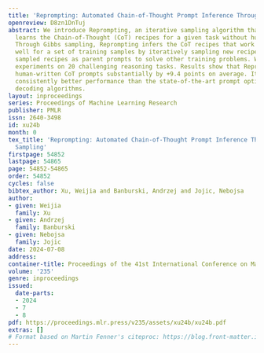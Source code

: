 ```yaml
---
title: 'Reprompting: Automated Chain-of-Thought Prompt Inference Through Gibbs Sampling'
openreview: D8zn1DnTuj
abstract: We introduce Reprompting, an iterative sampling algorithm that automatically
  learns the Chain-of-Thought (CoT) recipes for a given task without human intervention.
  Through Gibbs sampling, Reprompting infers the CoT recipes that work consistently
  well for a set of training samples by iteratively sampling new recipes using previously
  sampled recipes as parent prompts to solve other training problems. We conduct extensive
  experiments on 20 challenging reasoning tasks. Results show that Reprompting outperforms
  human-written CoT prompts substantially by +9.4 points on average. It also achieves
  consistently better performance than the state-of-the-art prompt optimization and
  decoding algorithms.
layout: inproceedings
series: Proceedings of Machine Learning Research
publisher: PMLR
issn: 2640-3498
id: xu24b
month: 0
tex_title: 'Reprompting: Automated Chain-of-Thought Prompt Inference Through {G}ibbs
  Sampling'
firstpage: 54852
lastpage: 54865
page: 54852-54865
order: 54852
cycles: false
bibtex_author: Xu, Weijia and Banburski, Andrzej and Jojic, Nebojsa
author:
- given: Weijia
  family: Xu
- given: Andrzej
  family: Banburski
- given: Nebojsa
  family: Jojic
date: 2024-07-08
address:
container-title: Proceedings of the 41st International Conference on Machine Learning
volume: '235'
genre: inproceedings
issued:
  date-parts:
  - 2024
  - 7
  - 8
pdf: https://proceedings.mlr.press/v235/assets/xu24b/xu24b.pdf
extras: []
# Format based on Martin Fenner's citeproc: https://blog.front-matter.io/posts/citeproc-yaml-for-bibliographies/
---
```

